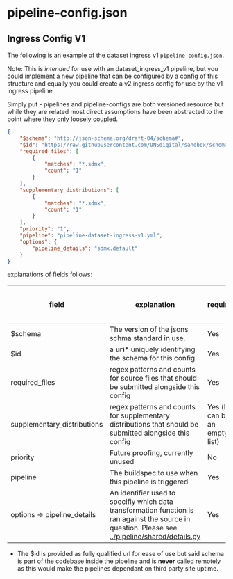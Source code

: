 # pipeline-config.json


## Ingress Config V1

The following is an example of the dataset ingress v1 `pipeline-config.json`.

Note: This  is _intended_ for use with an dataset_ingress_v1 pipeline, but you could implement a new pipeline that can be configured by a config of this structure and equally you could create a v2 ingress config for use by the v1 ingress pipeline.

Simply put - pipelines and pipeline-configs are both versioned resource but while they are related most direct assumptions have been abstracted to the point where they only loosely coupled.

```json
{
    "$schema": "http://json-schema.org/draft-04/schema#",
    "$id": "https://raw.githubusercontent.com/ONSdigital/sandbox/schemas/ingress/config/v1.json",
    "required_files": [
        {
            "matches": "*.sdmx",
            "count": "1"
        }
    ],
    "supplementary_distributions": [
        {
            "matches": "*.sdmx",
            "count": "1"
        }
    ],
    "priority": "1",
    "pipeline": "pipeline-dataset-ingress-v1.yml",
    "options": {
        "pipeline_details": "sdmx.default" 
    }
}
```

explanations of fields follows:

| field | explanation | required | assumed in all config variations |
| ----- | ----------- | -------- | -------------------------------- |
| $schema | The version of the jsons schma standard in use. |  Yes | Yes |
| $id | a **uri*** uniquely identifying the schema for this config. | Yes | Yes |
| required_files | regex patterns and counts for source files that should be submitted alongside this config | Yes | No |
| supplementary_distributions | regex patterns and counts for supplementary distributions that should be submitted alongside this config | Yes (but can be an empty list) | No |
| priority | Future proofing, currently unused | No | No |
| pipeline | The buildspec to use when this pipeline is triggered | Yes | No |
| options -> pipeline_details | An identifier used to specifiy which data transformation function is ran against the source in question. Please see [../pipeline/shared/details.py](../pipeline/shared/details.py) | Yes | No |


* The $id is provided as fully qualified url for ease of use but said schema is part of the codebase inside the pipeline and is **never** called remotely as this would make the pipelines dependant on third party site uptime.